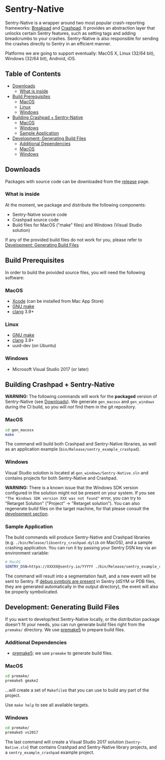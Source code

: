 # Sentry-Native <!-- omit in toc -->

Sentry-Native is a wrapper around two most popular crash-reporting frameworks: [Breakpad](https://chromium.googlesource.com/breakpad/breakpad/) and [Crashpad](https://chromium.googlesource.com/crashpad/crashpad/+/master/README.md). It provides an abstraction layer that unlocks certain Sentry features, such as setting tags and adding breadcrumbs to your crashes. Sentry-Native is also responsible for sending the crashes directly to Sentry in an efficient manner.

Platforms we are going to support eventually: MacOS X, Linux (32/64 bit), Windows (32/64 bit), Android, iOS.

## Table of Contents <!-- omit in toc -->

- [Downloads](#downloads)
  - [What is inside](#what-is-inside)
- [Build Prerequisites](#build-prerequisites)
  - [MacOS](#macos)
  - [Linux](#linux)
  - [Windows](#windows)
- [Building Crashpad + Sentry-Native](#building-crashpad--sentry-native)
  - [MacOS](#macos-1)
  - [Windows](#windows-1)
  - [Sample Application](#sample-application)
- [Development: Generating Build Files](#development-generating-build-files)
  - [Additional Dependencies](#additional-dependencies)
  - [MacOS](#macos-2)
  - [Windows](#windows-2)

## Downloads

Packages with source code can be downloaded from the [release](https://github.com/getsentry/sentry-native/releases) page.

### What is inside

At the moment, we package and distribute the following components:

- Sentry-Native source code
- Crashpad source code
- Build files for MacOS ("make" files) and Windows (Visual Studio solution)

If any of the provided build files do not work for you, please refer to [Development: Generating Build Files](#development-generating-build-files)

## Build Prerequisites

In order to build the provided source files, you will need the following software:

### MacOS

- [Xcode](https://developer.apple.com/xcode/) (can be installed from Mac App Store)
- [GNU make](https://www.gnu.org/software/make/)
- [clang](https://clang.llvm.org/) 3.9+

### Linux

- [GNU make](https://www.gnu.org/software/make/)
- [clang](https://clang.llvm.org/) 3.9+
- uuid-dev (on Ubuntu)

### Windows

- Microsoft Visual Studio 2017 (or later)

## Building Crashpad + Sentry-Native

**WARNING:** The following commands will work for the **packaged** version of Sentry-Native (see [Downloads](#downloads)). We generate `gen_macosx` and `gen_windows` during the CI build, so you will _not_ find them in the git repository.

### MacOS

```sh
cd gen_macosx
make
```

The command will build both Crashpad and Sentry-Native libraries, as well as an application example (`bin/Release/sentry_example_crashpad`).

### Windows

Visual Studio solution is located at `gen_windows/Sentry-Native.sln` and contains projects for both Sentry-Native and Crashpad.

**WARNING:** There is a known issue that the Windows SDK version configured in the solution might not be present on your system. If you see `"The Windows SDK version XXX was not found"` error, you can try to "Retarget Solution" ("Project" -> "Retarget solution"). You can also regenerate build files on the target machine, for that please consult the [development section](#development-generating-build-files).

### Sample Application

The build commands will produce Sentry-Native and Crashpad libraries (e.g. `./bin/Release/libsentry_crashpad.dylib` on MacOS), and a sample crashing application. You can run it by passing your Sentry DSN key via an environment variable:

```sh
# MacOS
SENTRY_DSN=https://XXXXX@sentry.io/YYYYY ./bin/Release/sentry_example_crashpad
```

The command will result into a segmentation fault, and a new event will be sent to Sentry. If [debug symbols are present](https://docs.sentry.io/cli/dif/) in Sentry (dSYM or PDB files, they are generated automatically in the output directory), the event will also be properly symbolicated.

## Development: Generating Build Files

If you want to develop/test Sentry-Native locally, or the distribution package doesn't fit your needs, you can run generate build files right from the `premake/` directory. We use [premake5](https://premake.github.io/download.html#v5) to prepare build files.

### Additional Dependencies

- [premake5](https://premake.github.io/download.html#v5): we use `premake` to generate build files.

### MacOS

```sh
cd premake/
premake5 gmake2
```

...will create a set of `Makefile`s that you can use to build any part of the project.

Use `make help` to see all available targets.

### Windows

```sh
cd premake/
premake5 vs2017
```

The last command will create a Visual Studio 2017 solution (`Sentry-Native.sln`) that contains Crashpad and Sentry-Native library projects, and a `sentry_example_crashpad` example project.
